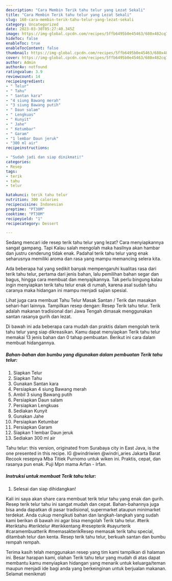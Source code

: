 ```yaml
---
description: "Cara Membin Terik tahu telur yang Lezat Sekali"
title: "Cara Membin Terik tahu telur yang Lezat Sekali"
slug: 160-cara-membin-terik-tahu-telur-yang-lezat-sekali
category: Uncategorized
date: 2023-03-30T05:27:40.345Z
image: https://img-global.cpcdn.com/recipes/5ffb6495b0e45463/680x482cq70/terik-tahu-telur-foto-resep-utama.jpg
hideToc: false
enableToc: true
enableTocContent: false
thumbnail: https://img-global.cpcdn.com/recipes/5ffb6495b0e45463/680x482cq70/terik-tahu-telur-foto-resep-utama.jpg
cover: https://img-global.cpcdn.com/recipes/5ffb6495b0e45463/680x482cq70/terik-tahu-telur-foto-resep-utama.jpg
author: Admin
authorAv: notfound
ratingvalue: 3.9
reviewcount: 14
recipeingredient:
- " Telur"
- " Tahu"
- " Santan kara"
- "4 siung Bawang merah"
- "3 siung Bawang putih"
- " Daun salam"
- " Lengkuas"
- " Kunyit"
- " Jahe"
- " Ketumbar"
- " Garam"
- "1 lembar Daun jeruk"
- "300 ml air"
recipeinstructions:

- "Sudah jadi dan siap dinikmati!"
categories:
- Resep
tags:
- terik
- tahu
- telur

katakunci: terik tahu telur 
nutrition: 300 calories
recipecuisine: Indonesian
preptime: "PT30M"
cooktime: "PT30M"
recipeyield: "1"
recipecategory: Dessert

---
```



Sedang mencari ide resep terik tahu telur yang lezat? Cara menyiapkannya sangat gampang. Tapi Kalau salah mengolah maka hasilnya akan hambar dan justru cenderung tidak enak. Padahal terik tahu telur yang enak seharusnya memiliki aroma dan rasa yang mampu memancing selera kita.


Ada beberapa hal yang sedikit banyak mempengaruhi kualitas rasa dari terik tahu telur, pertama dari jenis bahan, lalu pemilihan bahan segar dan bagus, hingga cara membuat dan menyajikannya. Tak perlu bingung kalau ingin menyiapkan terik tahu telur enak di rumah, karena asal sudah tahu caranya maka hidangan ini mampu menjadi sajian spesial.

Lihat juga cara membuat Tahu Telur Masak Santan / Terik dan masakan sehari-hari lainnya. Tampilkan resep dengan: Resep Terik tahu telur. Terik adalah makanan tradisional dari Jawa Tengah dimasak menggunakan santan rasanya gurih dan lezat.


Di bawah ini ada beberapa cara mudah dan praktis dalam mengolah terik tahu telur yang siap dikreasikan. Kamu dapat menyiapkan Terik tahu telur memakai 13 jenis bahan dan 0 tahap pembuatan. Berikut ini cara dalam membuat hidangannya.

<!--inarticleads1-->

##### Bahan-bahan dan bumbu yang digunakan dalam pembuatan Terik tahu telur:

1. Siapkan  Telur
1. Siapkan  Tahu
1. Gunakan  Santan kara
1. Persiapkan 4 siung Bawang merah
1. Ambil 3 siung Bawang putih
1. Persiapkan  Daun salam
1. Persiapkan  Lengkuas
1. Sediakan  Kunyit
1. Gunakan  Jahe
1. Persiapkan  Ketumbar
1. Persiapkan  Garam
1. Siapkan 1 lembar Daun jeruk
1. Sediakan 300 ml air


Tahu telur: this version, originated from Surabaya city in East Java, is the one presented in this recipe. IG @windriwien @windri_aries Jakarta Barat Recook resepnya Mba Titiek Purnomo untuk wiken ini. Praktis, cepat, dan rasanya pun enak. Puji Mpn mama Arfan - Irfan. 

<!--inarticleads2-->

##### Instruksi untuk membuat Terik tahu telur:


1. Selesai dan siap dihidangkan!

Kali ini saya akan share cara membuat terik telur tahu yang enak dan gurih. Resep terik telur tahu ini sangat mudah dan cepat. Bahan-bahannya juga bisa anda dapatkan di pasar tradisional, supermarket ataupun minimarket terdekat. Anda cukup mengikuti bahan dan langkah-langkah yang sudah kami berikan di bawah ini agar bisa mengolah Terik tahu telur. #terik #teriktahu #teriktelur #terikkentang #resepterik #sayurterik #caramembuatterik #memasakterikResep memasak terik tahu special, ditambah telur dan kenta. Resep terik tahu telur, berkuah santan dan bumbu rempah rempah. 

Terima kasih telah menggunakan resep yang tim kami tampilkan di halaman ini. Besar harapan kami, olahan Terik tahu telur yang mudah di atas dapat membantu kamu menyiapkan hidangan yang menarik untuk keluarga/teman maupun menjadi ide bagi anda yang berkeinginan untuk berjualan makanan. Selamat menikmati
